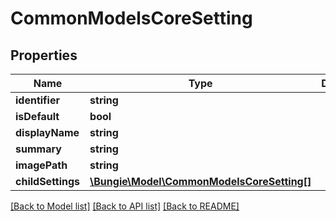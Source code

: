 # CommonModelsCoreSetting

## Properties
Name | Type | Description | Notes
------------ | ------------- | ------------- | -------------
**identifier** | **string** |  | [optional] 
**isDefault** | **bool** |  | [optional] 
**displayName** | **string** |  | [optional] 
**summary** | **string** |  | [optional] 
**imagePath** | **string** |  | [optional] 
**childSettings** | [**\Bungie\Model\CommonModelsCoreSetting[]**](CommonModelsCoreSetting.md) |  | [optional] 

[[Back to Model list]](../README.md#documentation-for-models) [[Back to API list]](../README.md#documentation-for-api-endpoints) [[Back to README]](../README.md)


